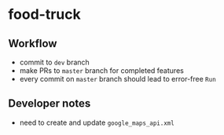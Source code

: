 # food-truck

## Workflow

- commit to `dev` branch
- make PRs to `master` branch for completed features
- every commit on `master` branch should lead to error-free `Run`

## Developer notes

- need to create and update `google_maps_api.xml`

